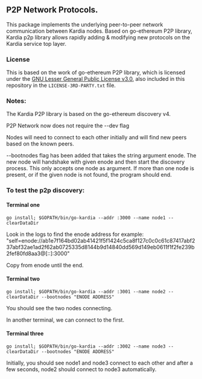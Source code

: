 ## P2P Network Protocols.

This package implements the underlying peer-to-peer network communication between Kardia nodes.
Based on go-ethereum P2P library, Kardia p2p library allows rapidly adding & modifying new protocols on the Kardia service top layer.

### License
This is based on the work of go-ethereum P2P library, which is licensed under the
[GNU Lesser General Public License v3.0](https://www.gnu.org/licenses/lgpl-3.0.en.html), also
included in this repository in the `LICENSE-3RD-PARTY.txt` file.

### Notes:
The Kardia P2P library is based on the go-ethereum discovery v4.

P2P Network now does not require the --dev flag

Nodes will need to connect to each other initially and will find new peers based on the known peers.

--bootnodes flag has been added that takes the string argument enode. The new node will handshake with given enode and then start the discovery process. This only accepts one node as argument. If more than one node is present, or if the given node is not found, the program should end.

### To test the p2p discovery:

#### Terminal one
```
go install; $GOPATH/bin/go-kardia --addr :3000 --name node1 --clearDataDir 
```
Look in the logs to find the enode address for example: "self=enode://ab1e7f164bd02ab41421f5f1424c5ca8f127c0c0c61c87417abf237abf32ae1ad2f62ab0725335d8144b9d14840dd569d149eb0611f1f2fe239b2fef80fd8aa3@[::]:3000"

Copy from enode until the end.

#### Terminal two
```
go install; $GOPATH/bin/go-kardia --addr :3001 --name node2 --clearDataDir --bootnodes "ENODE ADDRESS"
```
You should see the two nodes connecting.

In another terminal, we can connect to the first.
#### Terminal three
```
go install; $GOPATH/bin/go-kardia --addr :3002 --name node3 --clearDataDir --bootnodes "ENODE ADDRESS"
```
Initially, you should see node1 and node3 connect to each other and after a few seconds, node2 should connect to node3 automatically.
